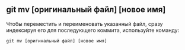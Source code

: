 ## **git mv [оригинальный файл] [новое имя]**

Чтобы переместить и переименовать указанный файл, сразу индексируя его для последующего коммита, используйте команду:

```
git mv [оригинальный файл] [новое имя]
```
